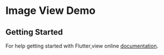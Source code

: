 # Image View Demo



## Getting Started
For help getting started with Flutter,view online [documentation](https://flutter.dev/docs/development/ui/assets-and-images).
